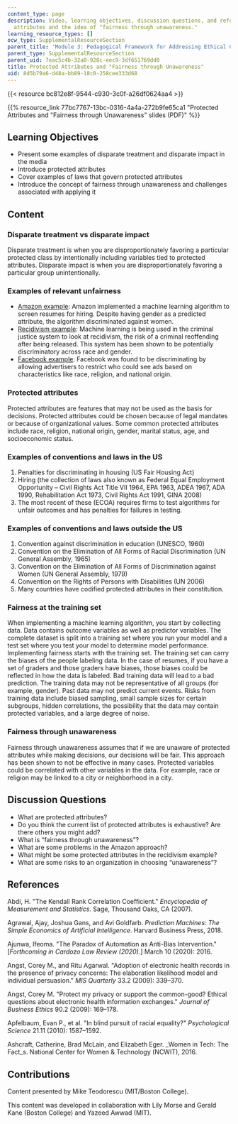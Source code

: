 ```yaml
---
content_type: page
description: Video, learning objectives, discussion questions, and references on protected
  attributes and the idea of "fairness through unawareness."
learning_resource_types: []
ocw_type: SupplementalResourceSection
parent_title: 'Module 3: Pedagogical Framework for Addressing Ethical Challenges '
parent_type: SupplementalResourceSection
parent_uid: 7eac5c4b-32a0-928c-eec9-3df651769dd0
title: Protected Attributes and "Fairness through Unawareness"
uid: 8d5b79a6-d48a-bb89-18c0-258cee333d68
---
```


{{< resource bc812e8f-9544-c930-3c0f-a26df0624aa4 >}}

{{% resource_link 77bc7767-13bc-0316-4a4a-272b9fe65ca1 "Protected Attributes and \"Fairness through Unawareness\" slides (PDF)" %}}

Learning Objectives
-------------------

*   Present some examples of disparate treatment and disparate impact in the media
*   Introduce protected attributes
*   Cover examples of laws that govern protected attributes
*   Introduce the concept of fairness through unawareness and challenges associated with applying it

Content
-------

### Disparate treatment vs disparate impact

Disparate treatment is when you are disproportionately favoring a particular protected class by intentionally including variables tied to protected attributes. Disparate impact is when you are disproportionately favoring a particular group unintentionally.

### Examples of relevant unfairness

*   [Amazon example](https://fortune.com/2018/10/10/amazon-ai-recruitment-bias-women-sexist/): Amazon implemented a machine learning algorithm to screen resumes for hiring. Despite having gender as a predicted attribute, the algorithm discriminated against women. 
*   [Recidivism example](https://www.technologyreview.com/s/612775/algorithms-criminal-justice-ai/): Machine learning is being used in the criminal justice system to look at recidivism, the risk of a criminal reoffending after being released. This system has been shown to be potentially discriminatory across race and gender. 
*   [Facebook example](https://www.nytimes.com/2019/03/28/us/politics/facebook-housing-discrimination.html): Facebook was found to be discriminating by allowing advertisers to restrict who could see ads based on characteristics like race, religion, and national origin. 

### Protected attributes

Protected attributes are features that may not be used as the basis for decisions. Protected attributes could be chosen because of legal mandates or because of organizational values. Some common protected attributes include race, religion, national origin, gender, marital status, age, and socioeconomic status.

### Examples of conventions and laws in the US

1.  Penalties for discriminating in housing (US Fair Housing Act)
2.  Hiring (the collection of laws also known as Federal Equal Employment Opportunity – Civil Rights Act Title VII 1964, EPA 1963, ADEA 1967, ADA 1990, Rehabilitation Act 1973, Civil Rights Act 1991, GINA 2008)
3.  The most recent of these (ECOA) requires firms to test algorithms for unfair outcomes and has penalties for failures in testing.

### Examples of conventions and laws outside the US

1.  Convention against discrimination in education (UNESCO, 1960)
2.  Convention on the Elimination of All Forms of Racial Discrimination (UN General Assembly, 1965)
3.  Convention on the Elimination of All Forms of Discrimination against Women (UN General Assembly, 1979)
4.  Convention on the Rights of Persons with Disabilities (UN 2006)
5.  Many countries have codified protected attributes in their constitution.

### Fairness at the training set

When implementing a machine learning algorithm, you start by collecting data. Data contains outcome variables as well as predictor variables. The complete dataset is split into a training set where you run your model and a test set where you test your model to determine model performance. Implementing fairness starts with the training set. The training set can carry the biases of the people labeling data. In the case of resumes, if you have a set of graders and those graders have biases, those biases could be reflected in how the data is labeled. Bad training data will lead to a bad prediction. The training data may not be representative of all groups (for example, gender). Past data may not predict current events. Risks from training data include biased sampling, small sample sizes for certain subgroups, hidden correlations, the possibility that the data may contain protected variables, and a large degree of noise.

### Fairness through unawareness

Fairness through unawareness assumes that if we are unaware of protected attributes while making decisions, our decisions will be fair. This approach has been shown to not be effective in many cases. Protected variables could be correlated with other variables in the data. For example, race or religion may be linked to a city or neighborhood in a city.

Discussion Questions
--------------------

*   What are protected attributes?
*   Do you think the current list of protected attributes is exhaustive? Are there others you might add?
*   What is “fairness through unawareness”?
*   What are some problems in the Amazon approach?
*   What might be some protected attributes in the recidivism example?
*   What are some risks to an organization in choosing “unawareness”?

References
----------

Abdi, H. "The Kendall Rank Correlation Coefficient." _Encyclopedia of Measurement and Statistics_. Sage, Thousand Oaks, CA (2007).

Agrawal, Ajay, Joshua Gans, and Avi Goldfarb. _Prediction Machines: The Simple Economics of Artificial Intelligence_. Harvard Business Press, 2018.

Ajunwa, Ifeoma. "The Paradox of Automation as Anti-Bias Intervention." \[_Forthcoming in Cardozo Law Review (2020)_.\] March 10 (2020): 2016.

Angst, Corey M., and Ritu Agarwal. "Adoption of electronic health records in the presence of privacy concerns: The elaboration likelihood model and individual persuasion." _MIS Quarterly_ 33.2 (2009): 339–370.

Angst, Corey M. "Protect my privacy or support the common-good? Ethical questions about electronic health information exchanges." _Journal of Business Ethics_ 90.2 (2009): 169–178.

Apfelbaum, Evan P., et al. "In blind pursuit of racial equality?" _Psychological Science_ 21.11 (2010): 1587–1592.

Ashcraft, Catherine, Brad McLain, and Elizabeth Eger. _Women in Tech: The Fact_s. National Center for Women & Technology (NCWIT), 2016.

Contributions
-------------

Content presented by Mike Teodorescu (MIT/Boston College).

This content was developed in collaboration with Lily Morse and Gerald Kane (Boston College) and Yazeed Awwad (MIT).